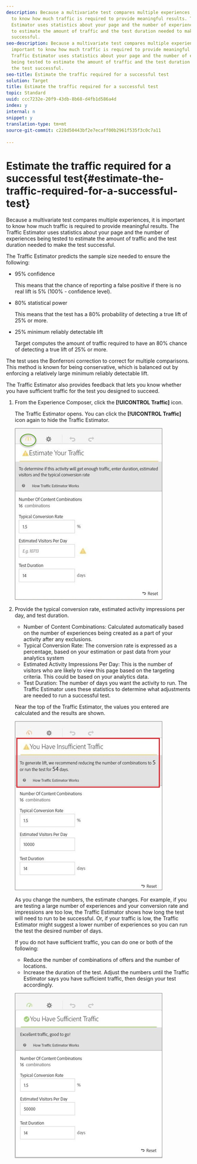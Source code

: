 ```yaml
---
description: Because a multivariate test compares multiple experiences, it is important
  to know how much traffic is required to provide meaningful results. The Traffic
  Estimator uses statistics about your page and the number of experiences being tested
  to estimate the amount of traffic and the test duration needed to make the test
  successful.
seo-description: Because a multivariate test compares multiple experiences, it is
  important to know how much traffic is required to provide meaningful results. The
  Traffic Estimator uses statistics about your page and the number of experiences
  being tested to estimate the amount of traffic and the test duration needed to make
  the test successful.
seo-title: Estimate the traffic required for a successful test
solution: Target
title: Estimate the traffic required for a successful test
topic: Standard
uuid: ccc7232e-20f9-43db-8b68-d4fb1d586a4d
index: y
internal: n
snippet: y
translation-type: tm+mt
source-git-commit: c228d50443bf2e7ecaff00b2961f535f3c0c7a11

---
```



# Estimate the traffic required for a successful test{#estimate-the-traffic-required-for-a-successful-test}

Because a multivariate test compares multiple experiences, it is important to know how much traffic is required to provide meaningful results. The Traffic Estimator uses statistics about your page and the number of experiences being tested to estimate the amount of traffic and the test duration needed to make the test successful.

The Traffic Estimator predicts the sample size needed to ensure the following:

* 95% confidence

   This means that the chance of reporting a false positive if there is no real lift is 5% (100% - confidence level).
* 80% statistical power

   This means that the test has a 80% probability of detecting a true lift of 25% or more.
* 25% minimum reliably detectable lift

   Target computes the amount of traffic required to have an 80% chance of detecting a true lift of 25% or more.

The test uses the Bonferroni correction to correct for multiple comparisons. This method is known for being conservative, which is balanced out by enforcing a relatively large minimum reliably detectable lift.

The Traffic Estimator also provides feedback that lets you know whether you have sufficient traffic for the test you designed to succeed.

1. From the Experience Composer, click  the **[!UICONTROL Traffic]** icon.

   The Traffic Estimator opens. You can click the **[!UICONTROL Traffic]** icon again to hide the Traffic Estimator.

   ![](assets/estimatorempty.png)

1. Provide the typical conversion rate, estimated activity impressions per day, and test duration.

   * Number of Content Combinations: Calculated automatically based on the number of experiences being created as a part of your activity after any exclusions.
   * Typical Conversion Rate: The conversion rate is expressed as a percentage, based on your estimation or past data from your analytics system
   * Estimated Activity Impressions Per Day: This is the number of visitors who are likely to view this page based on the targeting criteria. This could be based on your analytics data.
   * Test Duration: The number of days you want the activity to run.
   The Traffic Estimator uses these statistics to determine what adjustments are needed to run a successful test.

   Near the top of the Traffic Estimator, the values you entered are calculated and the results are shown.

   ![](assets/estimatorinsufficient.png)

   As you change the numbers, the estimate changes. For example, if you are testing a large number of experiences and your conversion rate and impressions are too low, the Traffic Estimator shows how long the test will need to run to be successful. Or, if your traffic is low, the Traffic Estimator might suggest a lower number of experiences so you can run the test the desired number of days.

   If you do not have sufficient traffic, you can do one or both of the following:

   * Reduce the number of combinations of offers and the number of locations.
   * Increase the duration of the test.
   Adjust the numbers until the Traffic Estimator says you have sufficient traffic, then design your test accordingly.

   ![](assets/estimatorok.png)

